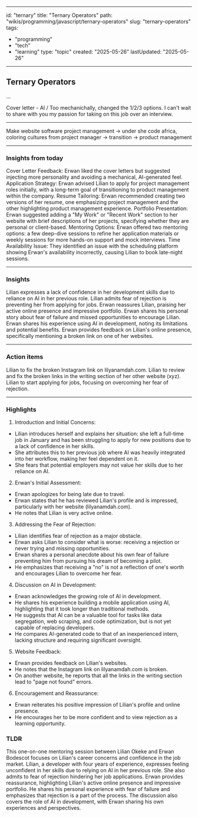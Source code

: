 
---
id: "ternary"
title: "Ternary Operators"
path: "wikis/programming/javascript/ternary-operators"
slug: "ternary-operators"
tags:
  - "programming"
  - "tech"
  - "learning"
type: "topic"
created: "2025-05-26"
lastUpdated: "2025-05-26"
---

## Ternary Operators
...


  Cover letter - AI / Too mechanichally, changed the 1/2/3 options. 
I can't wait to share with you my passion for taking on this job over an interview.

---

Make website software 
project management → under she code africa, coloring cultures
from project manager → transition → product management

---

### Insights from today
Cover Letter Feedback: Erwan liked the cover letters but suggested injecting more personality and avoiding a mechanical, AI-generated feel.
Application Strategy: Erwan advised Lilian to apply for project management roles initially, with a long-term goal of transitioning to product management within the company.
Resume Tailoring: Erwan recommended creating two versions of her resume, one emphasizing project management and the other highlighting product management experience.
Portfolio Presentation: Erwan suggested adding a "My Work" or "Recent Work" section to her website with brief descriptions of her projects, specifying whether they are personal or client-based.
Mentoring Options: Erwan offered two mentoring options: a few deep-dive sessions to refine her application materials or weekly sessions for more hands-on support and mock interviews.
Time Availability Issue: They identified an issue with the scheduling platform showing Erwan's availability incorrectly, causing Lilian to book late-night sessions.

---

### Insights
Lilian expresses a lack of confidence in her development skills due to reliance on AI in her previous role.
Lilian admits fear of rejection is preventing her from applying for jobs.
Erwan reassures Lilian, praising her active online presence and impressive portfolio.
Erwan shares his personal story about fear of failure and missed opportunities to encourage Lilian.
Erwan shares his experience using AI in development, noting its limitations and potential benefits.
Erwan provides feedback on Lilian's online presence, specifically mentioning a broken link on one of her websites.

---

### Action items
Lilian to fix the broken Instagram link on lilyanamdah.com.
Lilian to review and fix the broken links in the writing section of her other website (xyz).
Lilian to start applying for jobs, focusing on overcoming her fear of rejection.

---

### Highlights

1. Introduction and Initial Concerns: 
- Lilian introduces herself and explains her situation: she left a full-time job in January and has been struggling to apply for new positions due to a lack of confidence in her skills. 
- She attributes this to her previous job where AI was heavily integrated into her workflow, making her feel dependent on it. 
- She fears that potential employers may not value her skills due to her reliance on AI.

2. Erwan's Initial Assessment: 
- Erwan apologizes for being late due to travel. 
- Erwan states that he has reviewed Lilian's profile and is impressed, particularly with her website (lilyanamdah.com). 
- He notes that Lilian is very active online.

3. Addressing the Fear of Rejection: 
- Lilian identifies fear of rejection as a major obstacle. 
- Erwan asks Lilian to consider what is worse: receiving a rejection or never trying and missing opportunities. 
- Erwan shares a personal anecdote about his own fear of failure preventing him from pursuing his dream of becoming a pilot. 
- He emphasizes that receiving a "no" is not a reflection of one's worth and encourages Lilian to overcome her fear.

4. Discussion on AI in Development: 
- Erwan acknowledges the growing role of AI in development. 
- He shares his experience building a mobile application using AI, highlighting that it took longer than traditional methods. 
- He suggests that AI can be a valuable tool for tasks like data segregation, web scraping, and code optimization, but is not yet capable of replacing developers. 
- He compares AI-generated code to that of an inexperienced intern, lacking structure and requiring significant oversight.

5. Website Feedback: 
- Erwan provides feedback on Lilian's websites. 
- He notes that the Instagram link on lilyanamdah.com is broken. 
- On another website, he reports that all the links in the writing section lead to "page not found" errors.

6. Encouragement and Reassurance: 
- Erwan reiterates his positive impression of Lilian's profile and online presence. 
- He encourages her to be more confident and to view rejection as a learning opportunity.

### TLDR
This one-on-one mentoring session between Lilian Okeke and Erwan Bodescot focuses on Lilian's career concerns and confidence in the job market. Lilian, a developer with four years of experience, expresses feeling unconfident in her skills due to relying on AI in her previous role. She also admits to fear of rejection hindering her job applications. Erwan provides reassurance, highlighting Lilian's active online presence and impressive portfolio. He shares his personal experience with fear of failure and emphasizes that rejection is a part of the process. The discussion also covers the role of AI in development, with Erwan sharing his own experiences and perspectives.